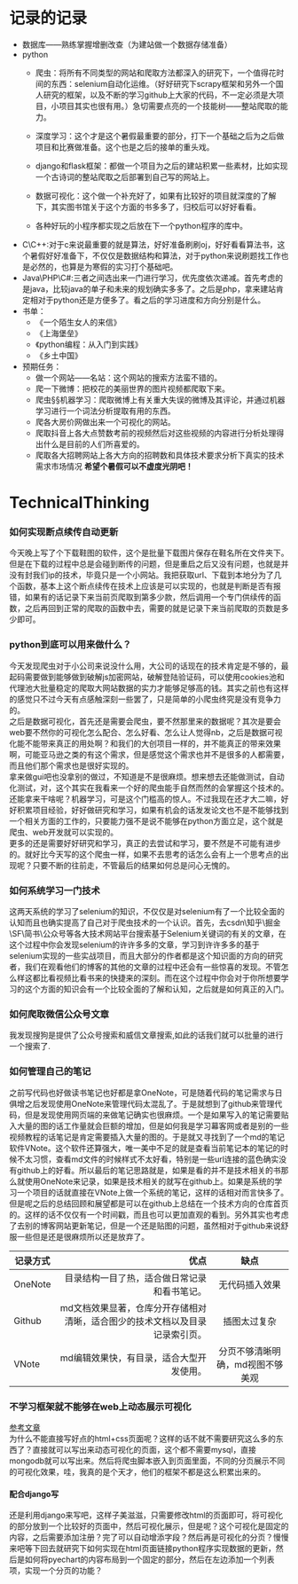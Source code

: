 # 记录的记录
- 数据库——熟练掌握增删改查（为建站做一个数据存储准备）
- python
  * 爬虫：将所有不同类型的网站和爬取方法都深入的研究下，一个值得花时间的东西：selenium自动化运维。（好好研究下scrapy框架和另外一个国人研究的框架，以及不断的学习github上大家的代码，不一定必须是大项目，小项目其实也很有用。）急切需要点亮的一个技能树——整站爬取的能力。

  * 深度学习：这个才是这个暑假最重要的部分，打下一个基础之后为之后做项目和比赛做准备。这个也是之后的接单的重头戏。

  * django和flask框架：都做一个项目为之后的建站积累一些素材，比如实现一个古诗词的整站爬取之后部署到自己写的网站上。

  * 数据可视化：这个做一个补充好了，如果有比较好的项目就深度的了解下，其实图书馆关于这个方面的书多多了，归校后可以好好看看。

  * 各种好玩的小程序都实现之后放在下一个python程序的库中。
- C\C++:对于c来说最重要的就是算法，好好准备刷刷oj，好好看看算法书，这个暑假好好准备下，不仅仅是数据结构和算法，对于python来说刷题找工作也是必然的，也算是为寒假的实习打个基础吧。
- Java\PHP\C#:三者之间选出来一门进行学习，优先度依次递减。首先考虑的是java，比较java的单子和未来的规划确实多多了。之后是php，拿来建站肯定相对于python还是方便多了。看之后的学习进度和方向分别是什么。
- 书单：
  * 《一个陌生女人的来信》
  * 《上海堡垒》
  * 《python编程：从入门到实践》
  * 《乡土中国》
- 预期任务：
  * 做一个网站——名站：这个网站的搜索方法蛮不错的。
  * 爬一下微博：把校花的美丽世界的图片视频都爬取下来。
  * 爬虫§§机器学习：爬取微博上有关重大失误的微博及其评论，并通过机器学习进行一个词法分析提取有用的东西。
  * 爬各大房价网做出来一个可视化的网站。
  * 爬取抖音上各大点赞数考前的视频然后对这些视频的内容进行分析处理得出什么是目前的人们所喜爱的。
  * 爬取各大招聘网站上各大方向的招聘数和具体技术要求分析下真实的技术需求市场情况
**希望个暑假可以不虚度光阴吧！**
# TechnicalThinking
### 如何实现断点续传自动更新
今天晚上写了个下载鞋图的软件，这个是批量下载图片保存在鞋名所在文件夹下。但是在下载的过程中总是会碰到断传的问题，但是重启之后又没有问题，也就是并没有封我们ip的技术，毕竟只是一个小网站。我把获取url、下载到本地分为了几个函数，基本上这个断点续传在技术上应该是可以实现的，也就是判断是否有报错，如果有的话记录下来当前页爬取到第多少款，然后调用一个专门供续传的函数，之后再回到正常的爬取的函数中去，需要的就是记录下来当前爬取的页数是多少即可。

### python到底可以用来做什么？
今天发现爬虫对于小公司来说没什么用，大公司的话现在的技术肯定是不够的，最起码需要做到能够做到破解js加密网站，破解登陆验证码，可以使用cookies池和代理池大批量稳定的爬取大网站数据的实力才能够足够高的钱。其实之前也有这样的感觉只不过今天有点感触深刻一些罢了，只是简单的小爬虫终究是没有竞争力的。<br>
之后是数据可视化，首先还是需要会爬虫，要不然那里来的数据呢？其次是要会web要不然你的可视化怎么配合、怎么好看、怎么让人觉得nb，之后是数据可视化能不能带来真正的用处啊？和我们的大创项目一样的，并不能真正的带来效果啊，可能亚马逊之类的有这个需求，但是感觉这个需求也并不是很多的人都需要，而且他们那个需求也是很好实现的。<br>
拿来做gui吧也没拿别的做过，不知道是不是很麻烦。想来想去还能做测试，自动化测试，对，这个其实在我看来一个好的爬虫能手自然而然的会掌握这个技术的。还能拿来干啥呢？机器学习，可是这个门槛高的惊人。不过我现在还才大二嘛，好好积累项目经验，好好做研究和学习，如果有机会的话发发论文也不是不能够找到一个相关方面的工作的，只要能力强不是说不能够在python方面立足，这个就是爬虫、web开发就可以实现的。<br>
更多的还是需要好好研究和学习，真正的去尝试和学习，要不然是不可能有进步的。就好比今天写的这个爬虫一样，如果不去思考的话怎么会有上一个思考点的出现呢？只要不断的往前走，不管最后的结果如何总是问心无愧的。
### 如何系统学习一门技术
这两天系统的学习了selenium的知识，不仅仅是对selenium有了一个比较全面的认知而且也确实提高了自己对于爬虫技术的一个认识。首先，去csdn\知乎\掘金\SF\简书\公众号等各大技术网站平台搜索基于Selenium关键词的有关的文章，在这个过程中你会发现selenium的许许多多的文章，学习到许许多多的基于selenium实现的一些实战项目，而且大部分的作者都是这个知识面的方向的研究者，我们在观看他们的博客的其他的文章的过程中还会有一些惊喜的发现。不管怎么样这都比看视频比看书来的快捷来的深刻。而在这个过程中你会对于你所想要学习的这个方面的知识会有一个比较全面的了解和认知，之后就是如何真正的入门。
### 如何爬取微信公众号文章
我发现搜狗是提供了公众号搜索和威信文章搜索,如此的话我们就可以批量的进行一个搜索了.
### 如何管理自己的笔记
之前写代码也好做读书笔记也好都是拿OneNote，可是随着代码的笔记需求与日俱增之后发现使用OneNote来管理代码太混乱了。于是就想到了github来管理代码，但是发现使用网页端的来做笔记确实也很麻烦。一个是如果写入的笔记需要贴入大量的图的话工作量就会巨额的增加，但是如何我是学习幕客网或者是别的一些视频教程的话笔记是肯定需要插入大量的图的。于是就又寻找到了一个md的笔记软件VNote。这个软件还算强大，唯一美中不足的就是查看当前笔记本的笔记的时候不太习惯，查看md文件的时候样式不太好看，特别是一些url连接的蓝色确实没有github上的好看。所以最后的笔记思路就是，如果是看的并不是技术相关的书那么就使用OneNote来记录，如果是技术相关的就写在github上。如果是系统的学习一个项目的话就直接在VNote上做一个系统的笔记，这样的话相对而言快多了。但是呢之后的总结回顾和展望都是可以在github上总结在一个技术方向的仓库首页的。这样的话不仅仅有一个时间戳，而且也可以更加直观的看到。另外其实也考虑了去别的博客网站更新笔记，但是一个还是贴图的问题，虽然相对于github来说舒服一些但是还是很麻烦所以还是放弃了。

| 记录方式    | 优点    |  缺点  |
| --------   | -----:  | :----: |
| OneNote    |  目录结构一目了热，适合做日常记录和看书笔记。   |  无代码插入效果   |
| Github     | md文档效果显著，仓库分开存储相对清晰，适合图少的技术文档以及目录记录索引页。   |   插图太过复杂    |
| VNote      |  md编辑效果快，有目录，适合大型开发使用。   |   分页不够清晰明确，md视图不够美观 |

### 不学习框架就不能够在web上动态展示可视化
[参考文章](https://blog.csdn.net/belldeep/article/details/79340156)<br>
为什么不能直接写好点的html+css页面呢？这样的话不就不需要研究这么多的东西了？直接就可以写出来动态可视化的页面，这个都不需要mysql，直接mongodb就可以写出来。然后将爬虫脚本嵌入到页面里面，不同的分页展示不同的可视化效果，哇，我真的是个天才，他们的框架不都是这么积累出来的。

#### 配合django写
还是利用django来写吧，这样子美滋滋，只需要修改html的页面即可，将可视化的部分放到一个比较好的页面中，然后可视化展示，但是呢？这个可视化是固定的内容，之后需要添加注册？完了可以自动增添字段？然后再是可视化的分页？慢慢来吧等下回去就研究下如何实现在html页面链接python程序实现数据的更新，然后是如何将pyechart的内容布局到一个固定的部分，然后在左边添加一个列表项，实现一个分页的功能？

